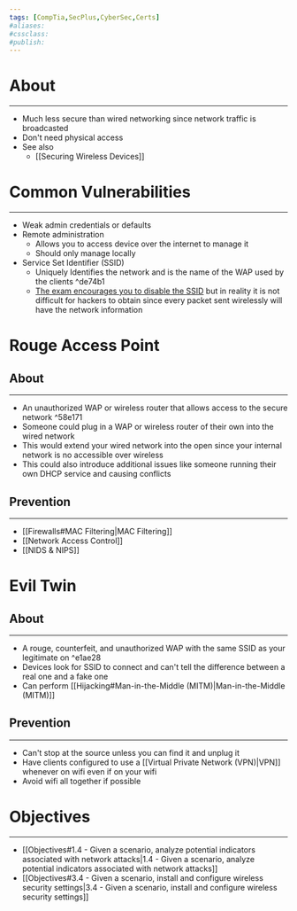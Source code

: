 ```yaml
---
tags: [CompTia,SecPlus,CyberSec,Certs]
#aliases:
#cssclass:
#publish:
---
```


# About
---
- Much less secure than wired networking since network traffic is broadcasted
- Don't need physical access
- See also
	- [[Securing Wireless Devices]]

# Common Vulnerabilities
---
- Weak admin credentials or defaults
- Remote administration
	- Allows you to access device over the internet to manage it
	- Should only manage locally
- Service Set Identifier (SSID)
	- Uniquely Identifies the network and is the name of the WAP used by the clients ^de74b1
	- <u>The exam encourages you to disable the SSID</u> but in reality it is not difficult for hackers to obtain since every packet sent wirelessly will have the network information

# Rouge Access Point

## About
---
- An unauthorized WAP or wireless router that allows access to the secure network ^58e171
- Someone could plug in a WAP or wireless router of their own into the wired network
- This would extend your wired network into the open since your internal network is no accessible over wireless
- This could also introduce additional issues like someone running their own DHCP service and causing conflicts

## Prevention
---
- [[Firewalls#MAC Filtering|MAC Filtering]]
- [[Network Access Control]]
- [[NIDS & NIPS]]

# Evil Twin

## About
---
- A rouge, counterfeit, and unauthorized WAP with the same SSID as your legitimate on ^e1ae28
- Devices look for SSID to connect and can't tell the difference between a real one and a fake one
- Can perform [[Hijacking#Man-in-the-Middle (MITM)|Man-in-the-Middle (MITM)]]

## Prevention
---
- Can't stop at the source unless you can find it and unplug it
- Have clients configured to use a [[Virtual Private Network (VPN)|VPN]] whenever on wifi even if on your wifi
- Avoid wifi all together if possible

# Objectives
---
- [[Objectives#1.4 - Given a scenario, analyze potential indicators associated with network attacks|1.4 - Given a scenario, analyze potential indicators associated with network attacks]]
- [[Objectives#3.4 - Given a scenario, install and configure wireless security settings|3.4 - Given a scenario, install and configure wireless security settings]]